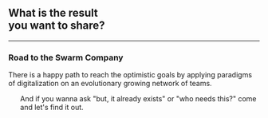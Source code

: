 ## What is the result<br>you want to share?

---

### Road to the Swarm Company

There is a happy path to reach the optimistic goals by applying paradigms of digitalization
on an evolutionary growing network of teams.
<br>
<ul>
  <li class="fragment" style="list-style-type: none;">And if you wanna ask "but, it already exists" or "who needs this?" come and let's find it out.</li>
</ul>
